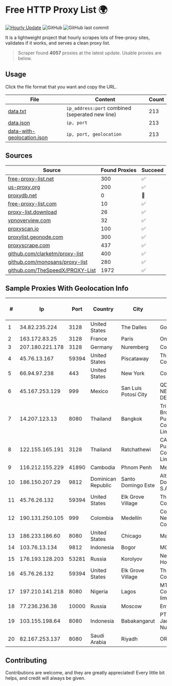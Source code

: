 
# Free HTTP Proxy List 🌍

[![Hourly Update](https://github.com/mertguvencli/http-proxy-list/actions/workflows/main.yml/badge.svg?branch=main)](https://github.com/mertguvencli/http-proxy-list/actions/workflows/main.yml)
![GitHub](https://img.shields.io/github/license/mertguvencli/http-proxy-list)
![GitHub last commit](https://img.shields.io/github/last-commit/mertguvencli/http-proxy-list)

It is a lightweight project that hourly scrapes lots of free-proxy sites, validates if it works, and serves a clean proxy list.


> Scraper found **4057** proxies at the latest update. Usable proxies are below.

## Usage

Click the file format that you want and copy the URL.


|File|Content|Count|
|----|-------|-----|
|[data.txt](https://raw.githubusercontent.com/mertguvencli/http-proxy-list/main/proxy-list/data.txt)|`ip_address:port` combined (seperated new line)|213|
|[data.json](https://raw.githubusercontent.com/mertguvencli/http-proxy-list/main/proxy-list/data.json)|`ip, port`|213|
|[data-with-geolocation.json](https://raw.githubusercontent.com/mertguvencli/http-proxy-list/main/proxy-list/data-with-geolocation.json)|`ip, port, geolocation`|213|

## Sources

|Source|Found Proxies|Succeed|
|------|-------------|-------|
|[free-proxy-list.net](https://free-proxy-list.net)|300|✅|
|[us-proxy.org](https://www.us-proxy.org)|200|✅|
|[proxydb.net](http://proxydb.net)|0|🚫|
|[free-proxy-list.com](https://free-proxy-list.com/?page=&port=&type%5B%5D=http&type%5B%5D=https&up_time=0&search=Search)|10|✅|
|[proxy-list.download](https://www.proxy-list.download/HTTP)|26|✅|
|[vpnoverview.com](https://vpnoverview.com/privacy/anonymous-browsing/free-proxy-servers)|32|✅|
|[proxyscan.io](https://www.proxyscan.io)|100|✅|
|[proxylist.geonode.com](https://proxylist.geonode.com/api/proxy-list?limit=300&page=1&sort_by=lastChecked&sort_type=desc&protocols=http,https)|300|✅|
|[proxyscrape.com](https://api.proxyscrape.com/v2/?request=displayproxies&protocol=http&timeout=10000&country=all&ssl=all&anonymity=all)|437|✅|
|[github.com/clarketm/proxy-list](https://raw.githubusercontent.com/clarketm/proxy-list/master/proxy-list-raw.txt)|400|✅|
|[github.com/monosans/proxy-list](https://raw.githubusercontent.com/monosans/proxy-list/main/proxies/http.txt)|280|✅|
|[github.com/TheSpeedX/PROXY-List](https://raw.githubusercontent.com/TheSpeedX/PROXY-List/master/http.txt)|1972|✅|


## Sample Proxies With Geolocation Info

|#|Ip|Port|Country|City|Internet Service Provider|
|-|--|----|-------|----|-------------------------|
|1|34.82.235.224|3128|United States|The Dalles|Google LLC|
|2|163.172.83.25|3128|France|Paris|Online S.A.S.|
|3|207.180.221.178|3128|Germany|Nuremberg|Contabo GmbH|
|4|45.76.13.167|59394|United States|Piscataway|The Constant Company|
|5|66.94.97.238|443|United States|New York|Contabo Inc.|
|6|45.167.253.129|999|Mexico|San Luis Potosí City|QDS NETWORKS SA DE CV|
|7|14.207.123.13|8080|Thailand|Bangkok|Triple T Broadband Public Company Limited|
|8|122.155.165.191|3128|Thailand|Ratchathewi|CAT Telecom Public Company Limited|
|9|116.212.155.229|41890|Cambodia|Phnom Penh|MekongNet|
|10|186.150.207.29|9812|Dominican Republic|Santo Domingo Este|Altice Dominicana S.A.|
|11|45.76.26.132|59394|United States|Elk Grove Village|The Constant Company|
|12|190.131.250.105|999|Colombia|Medellín|Columbus Networks Colombia|
|13|186.233.186.60|8080|United States|Chicago|Maxihost LTDA|
|14|103.76.13.134|9812|Indonesia|Bogor|MORATELINDO|
|15|176.193.128.203|53281|Russia|Korolyov|Net By Net Holding LLC|
|16|45.76.26.132|59394|United States|Elk Grove Village|The Constant Company|
|17|197.210.141.218|8080|Nigeria|Lagos|MTN NIGERIA Communication limited|
|18|77.236.236.38|10000|Russia|Moscow|Enforta-MSK|
|19|103.155.198.64|8080|Indonesia|Babakangarut|PT Lintas Jaringan Nusantara|
|20|82.167.253.137|8080|Saudi Arabia|Riyadh|ORBITNET.KSA|



## Contributing

Contributions are welcome, and they are greatly appreciated! Every
little bit helps, and credit will always be given.

